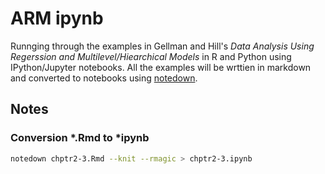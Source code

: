 # ARM ipynb

Runnging through the examples in Gellman and Hill's *Data Analysis Using Regerssion and
Multilevel/Hiearchical Models* in R and Python using IPython/Jupyter notebooks. All the
examples will be wrttien in markdown and converted to notebooks using
[notedown](https://github.com/aaren/notedown).

## Notes

### Conversion *.Rmd to *ipynb

```bash
notedown chptr2-3.Rmd --knit --rmagic > chptr2-3.ipynb
```
